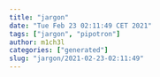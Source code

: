 ```yaml
---
title: "jargon"
date: "Tue Feb 23 02:11:49 CET 2021"
tags: ["jargon", "pipotron"]
author: m1ch3l
categories: ["generated"]
slug: "jargon/2021-02-23-02:11:49"
---
```



